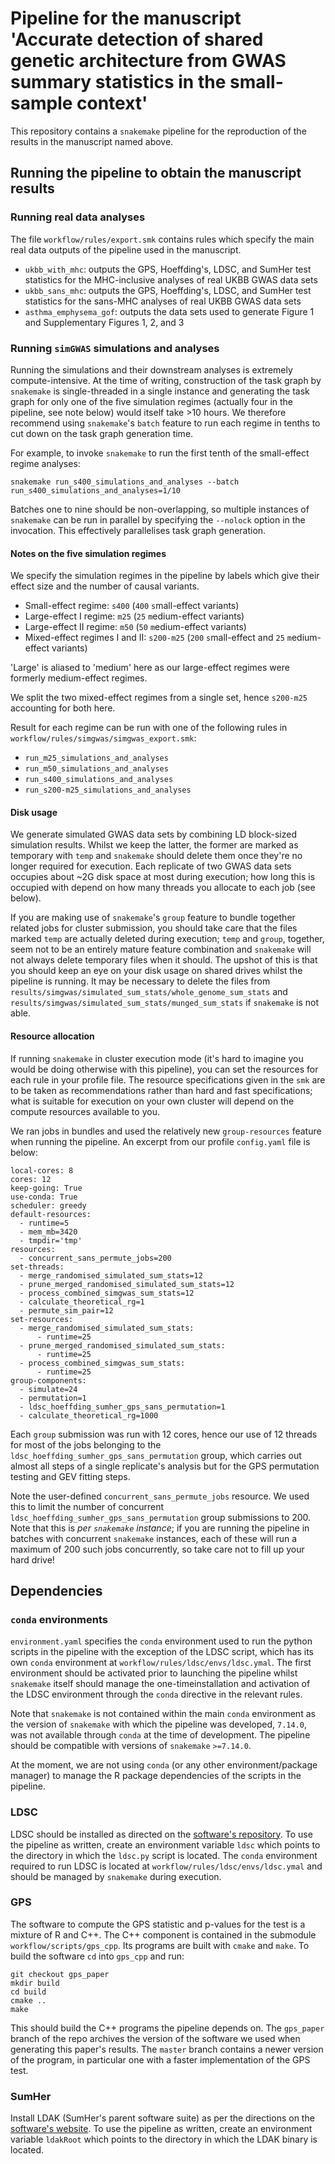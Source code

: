 # Pipeline for the manuscript 'Accurate detection of shared genetic architecture from GWAS summary statistics in the small-sample context'

This repository contains a `snakemake` pipeline for the reproduction of the results in the manuscript named above.

## Running the pipeline to obtain the manuscript results

### Running real data analyses

The file `workflow/rules/export.smk` contains rules which specify the main real data outputs of the pipeline used in the manuscript.

* `ukbb_with_mhc`: outputs the GPS, Hoeffding's, LDSC, and SumHer test statistics for the MHC-inclusive analyses of real UKBB GWAS data sets
* `ukbb_sans_mhc`: outputs the GPS, Hoeffding's, LDSC, and SumHer test statistics for the sans-MHC analyses of real UKBB GWAS data sets
* `asthma_emphysema_gof`: outputs the data sets used to generate Figure 1 and Supplementary Figures 1, 2, and 3

### Running `simGWAS` simulations and analyses

Running the simulations and their downstream analyses is extremely compute-intensive. At the time of writing, construction of the task graph by `snakemake` is single-threaded in a single instance and generating the task graph for only one of the five simulation regimes (actually four in the pipeline, see note below) would itself take >10 hours. We therefore recommend using `snakemake`'s `batch` feature to run each regime in tenths to cut down on the task graph generation time.

For example, to invoke `snakemake` to run the first tenth of the small-effect regime analyses:

```
snakemake run_s400_simulations_and_analyses --batch run_s400_simulations_and_analyses=1/10
```

Batches one to nine should be non-overlapping, so multiple instances of `snakemake` can be run in parallel by specifying the `--nolock` option in the invocation. This effectively parallelises task graph generation.

#### Notes on the five simulation regimes

We specify the simulation regimes in the pipeline by labels which give their effect size and the number of causal variants. 

* Small-effect regime: `s400` (`400` `s`mall-effect variants)
* Large-effect I regime: `m25` (`25` `m`edium-effect variants)
* Large-effect II regime: `m50` (`50` `m`edium-effect variants)
* Mixed-effect regimes I and II: `s200-m25` (`200` `s`mall-effect and `25` `m`edium-effect variants)

'Large' is aliased to 'medium' here as our large-effect regimes were formerly medium-effect regimes.

We split the two mixed-effect regimes from a single set, hence `s200-m25` accounting for both here.

Result for each regime can be run with one of the following rules in `workflow/rules/simgwas/simgwas_export.smk`:

* `run_m25_simulations_and_analyses`
* `run_m50_simulations_and_analyses`
* `run_s400_simulations_and_analyses`
* `run_s200-m25_simulations_and_analyses`

#### Disk usage

We generate simulated GWAS data sets by combining LD block-sized simulation results. Whilst we keep the latter, the former are marked as temporary with `temp` and `snakemake` should delete them once they're no longer required for execution. Each replicate of two GWAS data sets occupies about ~2G disk space at most during execution; how long this is occupied with depend on how many threads you allocate to each job (see below).

If you are making use of `snakemake`'s `group` feature to bundle together related jobs for cluster submission, you should take care that the files marked `temp` are actually deleted during execution; `temp` and `group`, together, seem not to be an entirely mature feature combination and `snakemake` will not always delete temporary files when it should. The upshot of this is that you should keep an eye on your disk usage on shared drives whilst the pipeline is running. It may be necessary to delete the files from `results/simgwas/simulated_sum_stats/whole_genome_sum_stats` and `results/simgwas/simulated_sum_stats/munged_sum_stats` if `snakemake` is not able.

#### Resource allocation

If running `snakemake` in cluster execution mode (it's hard to imagine you would be doing otherwise with this pipeline), you can set the resources for each rule in your profile file. The resource specifications given in the `smk` are to be taken as recommendations rather than hard and fast specifications; what is suitable for execution on your own cluster will depend on the compute resources available to you. 

We ran jobs in bundles and used the relatively new `group-resources` feature when running the pipeline. An excerpt from our profile `config.yaml` file is below:

```
local-cores: 8
cores: 12
keep-going: True
use-conda: True
scheduler: greedy
default-resources:
  - runtime=5
  - mem_mb=3420
  - tmpdir='tmp'
resources:
  - concurrent_sans_permute_jobs=200
set-threads:
  - merge_randomised_simulated_sum_stats=12
  - prune_merged_randomised_simulated_sum_stats=12
  - process_combined_simgwas_sum_stats=12
  - calculate_theoretical_rg=1
  - permute_sim_pair=12
set-resources:
  - merge_randomised_simulated_sum_stats:
      - runtime=25
  - prune_merged_randomised_simulated_sum_stats:
      - runtime=25
  - process_combined_simgwas_sum_stats:
      - runtime=25
group-components:
  - simulate=24
  - permutation=1
  - ldsc_hoeffding_sumher_gps_sans_permutation=1
  - calculate_theoretical_rg=1000
```

Each `group` submission was run with 12 cores, hence our use of 12 threads for most of the jobs belonging to the `ldsc_hoeffding_sumher_gps_sans_permutation` group, which carries out almost all steps of a single replicate's analysis but for the GPS permutation testing and GEV fitting steps. 

Note the user-defined `concurrent_sans_permute_jobs` resource. We used this to limit the number of concurrent `ldsc_hoeffding_sumher_gps_sans_permutation` group submissions to 200. Note that this is *per `snakemake` instance*; if you are running the pipeline in batches with concurrent `snakemake` instances, each of these will run a maximum of 200 such jobs concurrently, so take care not to fill up your hard drive!

## Dependencies

### `conda` environments

`environment.yaml` specifies the `conda` environment used to run the python scripts in the pipeline with the exception of the LDSC script, which has its own `conda` environment at `workflow/rules/ldsc/envs/ldsc.ymal`. The first environment should be activated prior to launching the pipeline whilst `snakemake` itself should manage the one-timeinstallation and activation of the LDSC environment through the `conda` directive in the relevant rules.

Note that `snakemake` is not contained within the main `conda` environment as the version of `snakemake` with which the pipeline was developed, `7.14.0`, was not available through `conda` at the time of development. The pipeline should be compatible with versions of `snakemake` `>=7.14.0`.

At the moment, we are not using `conda` (or any other environment/package manager) to manage the R package dependencies of the scripts in the pipeline.

### LDSC

LDSC should be installed as directed on the [software's repository](https://github.com/bulik/ldsc). To use the pipeline as written, create an environment variable `ldsc` which points to the directory in which the `ldsc.py` script is located. The `conda` environment required to run LDSC is located at `workflow/rules/ldsc/envs/ldsc.ymal` and should be managed by `snakemake` during execution.

### GPS

The software to compute the GPS statistic and p-values for the test is a mixture of R and C++. The C++ component is contained in the submodule `workflow/scripts/gps_cpp`. Its programs are built with `cmake` and `make`. To build the software `cd` into `gps_cpp` and run:

```
git checkout gps_paper
mkdir build
cd build
cmake ..
make
```

This should build the C++ programs the pipeline depends on. The `gps_paper` branch of the repo archives the version of the software we used when generating this paper's results. The `master` branch contains a newer version of the program, in particular one with a faster implementation of the GPS test.

### SumHer

Install LDAK (SumHer's parent software suite) as per the directions on the [software's website](http://dougspeed.com/downloads2/). To use the pipeline as written, create an environment variable `ldakRoot` which points to the directory in which the LDAK binary is located.
